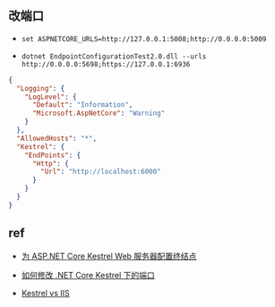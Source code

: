 
## 改端口
<!-- 环境变量 -->
+ `set ASPNETCORE_URLS=http://127.0.0.1:5008;http://0.0.0.0:5009`
<!-- 命令行 -->
+ `dotnet EndpointConfigurationTest2.0.dll --urls http://0.0.0.0:5698;https://127.0.0.1:6936`
<!-- 配置文件 -->
<!-- appsettings.json -->
```json
{
  "Logging": {
    "LogLevel": {
      "Default": "Information",
      "Microsoft.AspNetCore": "Warning"
    }
  },
  "AllowedHosts": "*",
  "Kestrel": {
    "EndPoints": {
      "Http": {
        "Url": "http://localhost:6000"
      }
    }
  }
}
```

## ref
+ [为 ASP.NET Core Kestrel Web 服务器配置终结点](https://learn.microsoft.com/zh-cn/aspnet/core/fundamentals/servers/kestrel/endpoints?view=aspnetcore-7.0)

+ [如何修改 .NET Core Kestrel 下的端口 ](https://www.cnblogs.com/superfeeling/p/17053701.html)

+ [Kestrel vs IIS](https://dotnetcoretutorials.com/kestrel-vs-iis/)
